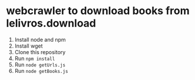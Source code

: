 # webcrawler to download books from lelivros.download
1. Install node and npm
2. Install wget 
3. Clone this repository
4. Run <code>npm install</code>
5. Run <code>node getUrls.js</code>
6. Run <code>node getBooks.js</code>
